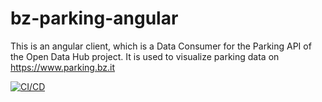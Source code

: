 # bz-parking-angular
This is an angular client, which is a Data Consumer for the Parking API of the Open Data Hub project. It is used to visualize parking data on https://www.parking.bz.it

[![CI/CD](https://github.com/noi-techpark/bz-parking-angular/actions/workflows/main.yml/badge.svg)](https://github.com/noi-techpark/bz-parking-angular/actions/workflows/main.yml)


